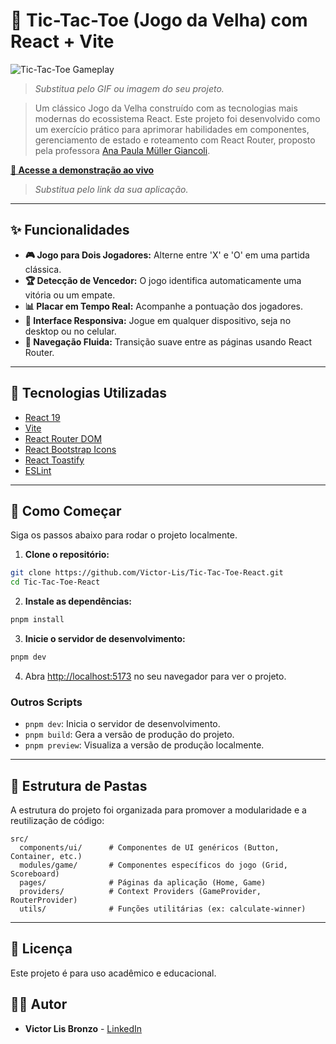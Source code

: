 # 🎲 Tic-Tac-Toe (Jogo da Velha) com React + Vite

![Tic-Tac-Toe Gameplay](https://media.giphy.com/media/3o7aDczpC2i23j2VfG/giphy.gif) 
> *Substitua pelo GIF ou imagem do seu projeto.*

> Um clássico Jogo da Velha construído com as tecnologias mais modernas do ecossistema React. Este projeto foi desenvolvido como um exercício prático para aprimorar habilidades em componentes, gerenciamento de estado e roteamento com React Router, proposto pela professora [Ana Paula Müller Giancoli](https://www.linkedin.com/in/ana-paula-m%C3%BCller-giancoli).

**[🔗 Acesse a demonstração ao vivo](https://tic-tac-toe-react-vite.vercel.app/)** 
> *Substitua pelo link da sua aplicação.*

---

## ✨ Funcionalidades

-   **🎮 Jogo para Dois Jogadores:** Alterne entre 'X' e 'O' em uma partida clássica.
-   **🏆 Detecção de Vencedor:** O jogo identifica automaticamente uma vitória ou um empate.
-   **📊 Placar em Tempo Real:** Acompanhe a pontuação dos jogadores.
-   **📱 Interface Responsiva:** Jogue em qualquer dispositivo, seja no desktop ou no celular.
-   **🚀 Navegação Fluida:** Transição suave entre as páginas usando React Router.

---

## 🚀 Tecnologias Utilizadas

-   [React 19](https://react.dev/)
-   [Vite](https://vitejs.dev/)
-   [React Router DOM](https://reactrouter.com/)
-   [React Bootstrap Icons](https://icons.getbootstrap.com/)
-   [React Toastify](https://fkhadra.github.io/react-toastify/introduction)
-   [ESLint](https://eslint.org/)

---

## 🏁 Como Começar

Siga os passos abaixo para rodar o projeto localmente.

1.  **Clone o repositório:**
  ```bash
  git clone https://github.com/Victor-Lis/Tic-Tac-Toe-React.git
  cd Tic-Tac-Toe-React
  ```

2.  **Instale as dependências:**
  ```bash
  pnpm install
  ```

3.  **Inicie o servidor de desenvolvimento:**
  ```bash
  pnpm dev
  ```

4.  Abra [http://localhost:5173](http://localhost:5173) no seu navegador para ver o projeto.

### Outros Scripts

-   `pnpm dev`: Inicia o servidor de desenvolvimento.
-   `pnpm build`: Gera a versão de produção do projeto.
-   `pnpm preview`: Visualiza a versão de produção localmente.

---

## 📁 Estrutura de Pastas

A estrutura do projeto foi organizada para promover a modularidade e a reutilização de código:

```
src/
  components/ui/      # Componentes de UI genéricos (Button, Container, etc.)
  modules/game/       # Componentes específicos do jogo (Grid, Scoreboard)
  pages/              # Páginas da aplicação (Home, Game)
  providers/          # Context Providers (GameProvider, RouterProvider)
  utils/              # Funções utilitárias (ex: calculate-winner)
```

---

## 📄 Licença

Este projeto é para uso acadêmico e educacional.

## 👨‍💻 Autor

-   **Victor Lis Bronzo** - [LinkedIn](https://www.linkedin.com/in/victor-lis-bronzo/)